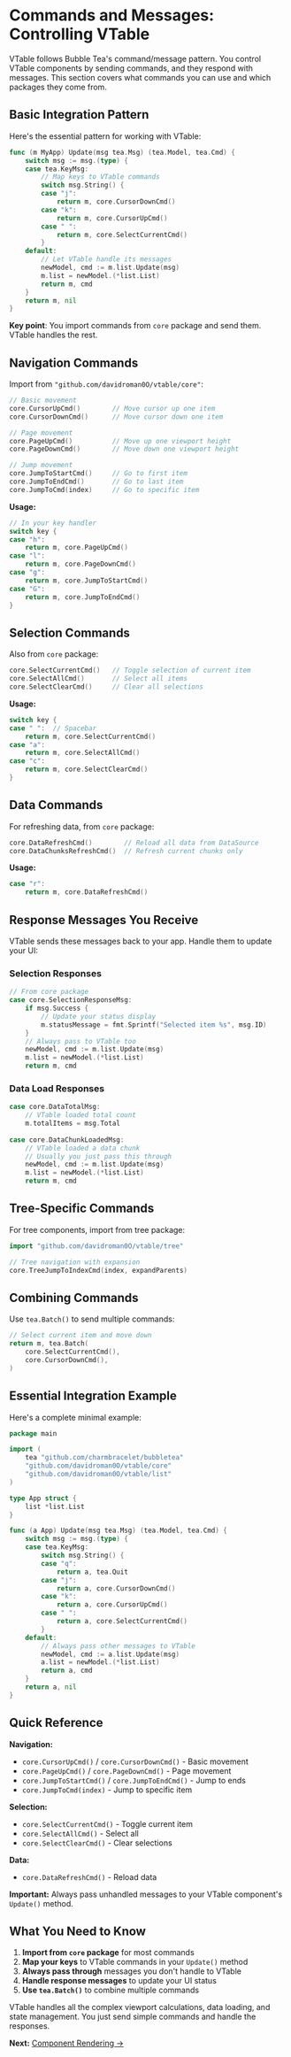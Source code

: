 # Commands and Messages: Controlling VTable

VTable follows Bubble Tea's command/message pattern. You control VTable components by sending commands, and they respond with messages. This section covers what commands you can use and which packages they come from.

## Basic Integration Pattern

Here's the essential pattern for working with VTable:

```go
func (m MyApp) Update(msg tea.Msg) (tea.Model, tea.Cmd) {
    switch msg := msg.(type) {
    case tea.KeyMsg:
        // Map keys to VTable commands
        switch msg.String() {
        case "j":
            return m, core.CursorDownCmd()
        case "k":  
            return m, core.CursorUpCmd()
        case " ":
            return m, core.SelectCurrentCmd()
        }
    default:
        // Let VTable handle its messages
        newModel, cmd := m.list.Update(msg)
        m.list = newModel.(*list.List)
        return m, cmd
    }
    return m, nil
}
```

**Key point**: You import commands from `core` package and send them. VTable handles the rest.

## Navigation Commands

Import from `"github.com/davidroman0O/vtable/core"`:

```go
// Basic movement
core.CursorUpCmd()        // Move cursor up one item
core.CursorDownCmd()      // Move cursor down one item

// Page movement  
core.PageUpCmd()          // Move up one viewport height
core.PageDownCmd()        // Move down one viewport height

// Jump movement
core.JumpToStartCmd()     // Go to first item
core.JumpToEndCmd()       // Go to last item
core.JumpToCmd(index)     // Go to specific item
```

**Usage:**
```go
// In your key handler
switch key {
case "h":
    return m, core.PageUpCmd()
case "l":
    return m, core.PageDownCmd()  
case "g":
    return m, core.JumpToStartCmd()
case "G":
    return m, core.JumpToEndCmd()
}
```

## Selection Commands

Also from `core` package:

```go
core.SelectCurrentCmd()   // Toggle selection of current item
core.SelectAllCmd()       // Select all items  
core.SelectClearCmd()     // Clear all selections
```

**Usage:**
```go
switch key {
case " ":  // Spacebar
    return m, core.SelectCurrentCmd()
case "a":
    return m, core.SelectAllCmd()
case "c":
    return m, core.SelectClearCmd()
}
```

## Data Commands

For refreshing data, from `core` package:

```go
core.DataRefreshCmd()        // Reload all data from DataSource
core.DataChunksRefreshCmd()  // Refresh current chunks only
```

**Usage:**
```go
case "r":
    return m, core.DataRefreshCmd()
```

## Response Messages You Receive

VTable sends these messages back to your app. Handle them to update your UI:

### Selection Responses
```go
// From core package
case core.SelectionResponseMsg:
    if msg.Success {
        // Update your status display
        m.statusMessage = fmt.Sprintf("Selected item %s", msg.ID)
    }
    // Always pass to VTable too
    newModel, cmd := m.list.Update(msg)
    m.list = newModel.(*list.List) 
    return m, cmd
```

### Data Load Responses
```go
case core.DataTotalMsg:
    // VTable loaded total count
    m.totalItems = msg.Total
    
case core.DataChunkLoadedMsg:
    // VTable loaded a data chunk
    // Usually you just pass this through
    newModel, cmd := m.list.Update(msg)
    m.list = newModel.(*list.List)
    return m, cmd
```

## Tree-Specific Commands

For tree components, import from tree package:

```go
import "github.com/davidroman0O/vtable/tree"

// Tree navigation with expansion
core.TreeJumpToIndexCmd(index, expandParents)
```

## Combining Commands

Use `tea.Batch()` to send multiple commands:

```go
// Select current item and move down
return m, tea.Batch(
    core.SelectCurrentCmd(),
    core.CursorDownCmd(),
)
```

## Essential Integration Example

Here's a complete minimal example:

```go
package main

import (
    tea "github.com/charmbracelet/bubbletea"
    "github.com/davidroman0O/vtable/core"
    "github.com/davidroman0O/vtable/list"
)

type App struct {
    list *list.List
}

func (a App) Update(msg tea.Msg) (tea.Model, tea.Cmd) {
    switch msg := msg.(type) {
    case tea.KeyMsg:
        switch msg.String() {
        case "q":
            return a, tea.Quit
        case "j":
            return a, core.CursorDownCmd()
        case "k":
            return a, core.CursorUpCmd()
        case " ":
            return a, core.SelectCurrentCmd()
        }
    default:
        // Always pass other messages to VTable
        newModel, cmd := a.list.Update(msg)
        a.list = newModel.(*list.List)
        return a, cmd
    }
    return a, nil
}
```

## Quick Reference

**Navigation:**
- `core.CursorUpCmd()` / `core.CursorDownCmd()` - Basic movement
- `core.PageUpCmd()` / `core.PageDownCmd()` - Page movement  
- `core.JumpToStartCmd()` / `core.JumpToEndCmd()` - Jump to ends
- `core.JumpToCmd(index)` - Jump to specific item

**Selection:**
- `core.SelectCurrentCmd()` - Toggle current item
- `core.SelectAllCmd()` - Select all
- `core.SelectClearCmd()` - Clear selections

**Data:**
- `core.DataRefreshCmd()` - Reload data

**Important:** Always pass unhandled messages to your VTable component's `Update()` method.

## What You Need to Know

1. **Import from `core` package** for most commands
2. **Map your keys** to VTable commands in your `Update()` method
3. **Always pass through** messages you don't handle to VTable
4. **Handle response messages** to update your UI status
5. **Use `tea.Batch()`** to combine multiple commands

VTable handles all the complex viewport calculations, data loading, and state management. You just send simple commands and handle the responses.

**Next:** [Component Rendering →](05-component-rendering.md) 